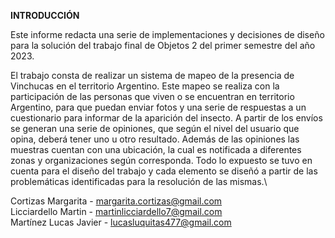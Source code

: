 **INTRODUCCIÓN**

Este informe redacta una serie de implementaciones y decisiones de diseño para la solución del trabajo final de Objetos 2 del primer semestre del año 2023. 

El trabajo consta de realizar un sistema de mapeo de la presencia de Vinchucas en el territorio Argentino. Este mapeo se realiza con la participación de las personas que viven o se encuentran en territorio Argentino, para que puedan enviar fotos y una serie de respuestas a un cuestionario para informar de la aparición del insecto. A partir de los envíos se generan una serie de opiniones, que según el nivel del usuario que opina, deberá tener uno u otro resultado. Además de las opiniones las muestras cuentan con una ubicación, la cual es notificada a diferentes zonas y organizaciones según corresponda. 
Todo lo expuesto se tuvo en cuenta para el diseño del trabajo y cada elemento se diseñó a partir de las problemáticas identificadas para la resolución de las mismas.\  


Cortizas Margarita - margarita.cortizas@gmail.com\
Licciardello Martin - martinlicciardello7@gmail.com\
Martínez Lucas Javier - lucasluquitas477@gmail.com
